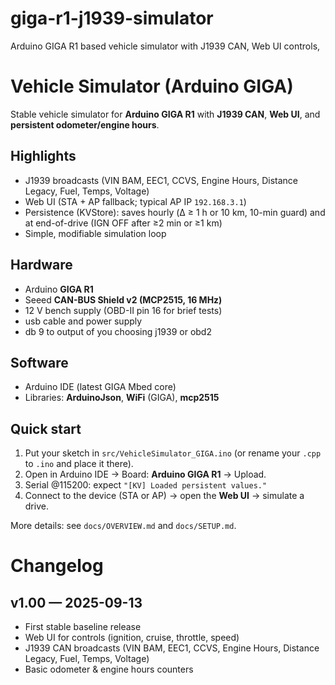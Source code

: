 # giga-r1-j1939-simulator
Arduino GIGA R1 based vehicle simulator with J1939 CAN, Web UI controls,

# Vehicle Simulator (Arduino GIGA)

Stable vehicle simulator for **Arduino GIGA R1** with **J1939 CAN**, **Web UI**, and **persistent odometer/engine hours**.

## Highlights
- J1939 broadcasts (VIN BAM, EEC1, CCVS, Engine Hours, Distance Legacy, Fuel, Temps, Voltage)
- Web UI (STA + AP fallback; typical AP IP `192.168.3.1`)
- Persistence (KVStore): saves hourly (Δ ≥ 1 h or 10 km, 10-min guard) and at end-of-drive (IGN OFF after ≥2 min or ≥1 km)
- Simple, modifiable simulation loop

## Hardware
- Arduino **GIGA R1**
- Seeed **CAN-BUS Shield v2 (MCP2515, 16 MHz)**
- 12 V bench supply (OBD-II pin 16 for brief tests)
- usb cable and power supply
- db 9 to output of you choosing j1939 or obd2

## Software
- Arduino IDE (latest GIGA Mbed core)
- Libraries: **ArduinoJson**, **WiFi** (GIGA), **mcp2515**

## Quick start
1. Put your sketch in `src/VehicleSimulator_GIGA.ino` (or rename your `.cpp` to `.ino` and place it there).
2. Open in Arduino IDE → Board: **Arduino GIGA R1** → Upload.
3. Serial @115200: expect `"[KV] Loaded persistent values."`
4. Connect to the device (STA or AP) → open the **Web UI** → simulate a drive.

More details: see `docs/OVERVIEW.md` and `docs/SETUP.md`.

# Changelog

## v1.00 — 2025-09-13
- First stable baseline release
- Web UI for controls (ignition, cruise, throttle, speed)
- J1939 CAN broadcasts (VIN BAM, EEC1, CCVS, Engine Hours, Distance Legacy, Fuel, Temps, Voltage)
- Basic odometer & engine hours counters

